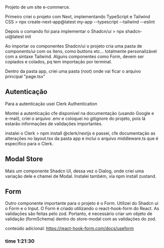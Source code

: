 Projeto de um site e-commerce.

Primeiro criei o projeto com Next, implementando TypeScript e Tailwind CSS >
 npx create-next-app@latest my-app --typescript --tailwind --eslint

Depois o comando foi para implementar o Shadcn/ui > 
npx shadcn-ui@latest init

Ao importar os componentes Shadcn/ui o projeto cria uma pasta de components/ui com os itens, como buttons etc... totalmente personalizável com a sintaxe Tailwind. Alguns componentes como Form, devem ser copiados e colados, pq tem importação por terminal.

Dentro da pasta app, criei uma pasta (root) onde vai ficar o arquivo principal "page.tsx"

## Autenticação

Para a autenticação usei Clerk Authentication

Montei a autenticação cfe disponível na documentação (usando Google e e-mail), criei o arquivo .env e coloquei no gitignore do projeto, pois lá estarão informações de validações importantes.

instalei o Clerk > npm install @clerk/nextjs e passei, cfe documentação as alterações no layout.tsx da pasta app e inclui o arquivo middleware.ts que é específico para o Clerk.

## Modal Store

Mais um componente Shadcn UI, dessa vez o Dialog, onde criei uma variação dele e chamei de Modal.
Instalei também, via npm install zustand.

## Form

Outro componente importante para o projeto é o Form. Utilizei do Shadcn ui o Form e o Input. 
O Form é criado utilizando o react-hook-form do React.
As validações são feitas pelo zod. Portanto, é necessário criar um objeto de validação (formSchema) dentro do store-modal com as validações do zod.

conteúdo adicional: https://react-hook-form.com/docs/useform 

### time 1:21:30